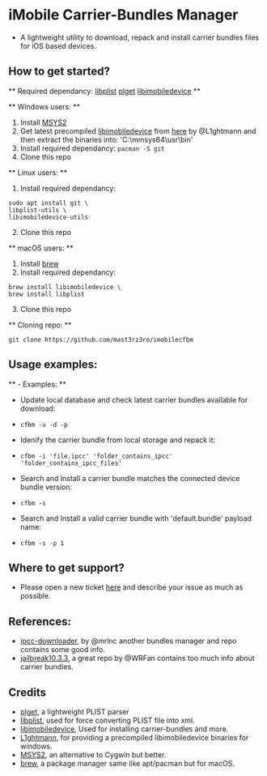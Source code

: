# iMobile Carrier-Bundles Manager
* A lightweight utility to download, repack and install carrier bundles files for iOS based devices.

## How to get started?
** Required dependancy: [libplist](https://github.com/libimobiledevice/libplist) [plget](https://github.com/kallewoof/plget) [libimobiledevice](https://github.com/libimobiledevice/libimobiledevice) **

** Windows users: **
1. Install [MSYS2](https://www.msys2.org)
2. Get latest precompiled [libimobiledevice](https://github.com/libimobiledevice/libimobiledevice/releases) from [here](https://github.com/L1ghtmann/libimobiledevice/releases) by @L1ghtmann and then extract the binaries into: 'C:\mmsys64\usr\bin'
3. Install required dependancy: `pacman -S git`
4. Clone this repo

** Linux users: **
1. Install required dependancy:
```shell
sudo apt install git \
libplist-utils \
libimobiledevice-utils
```
2. Clone this repo

** macOS users: **
1. Install [brew](https://brew.sh)
2. Install required dependancy:
```shell
brew install libimobiledevice \
brew install libplist
```
3. Clone this repo

** Cloning repo: **
```shell
git clone https://github.com/mast3rz3ro/imobilecfbm
```

## Usage examples:
** - Examples: **
*    Update local database and check latest carrier bundles available for download:
*     cfbm -u -d -p
*    Idenify the carrier bundle from local storage and repack it:
*     cfbm -i 'file.ipcc' 'folder_contains_ipcc' 'folder_contains_ipcc_files'
*    Search and Install a carrier bundle matches the connected device bundle version:
*     cfbm -s
*    Search and Install a valid carrier bundle with 'default.bundle' payload name:
*     cfbm -s -p 1

## Where to get support?
* Please open a new ticket [here](https://github.com/mast3rz3ro/imobilecfbm/issues) and describe your issue as much as possible.

## References:
* [ipcc-downloader](https://github.com/mrlnc/ipcc-downloader), by @mrlnc another bundles manager and repo contains some good info.
* [jailbreak10.3.3](https://github.com/WRFan/jailbreak10.3.3), a great repo by @WRFan contains too much info about carrier bundles.

## Credits
* [plget](https://github.com/kallewoof/plget), a lightweight PLIST parser
* [libplist](https://github.com/libimobiledevice/libplist), used for force converting PLIST file into xml.
* [libimobiledevice](https://github.com/libimobiledevice/libimobiledevice), Used for installing carrier-bundles and more.
* [L1ghtmann](https://github.com/L1ghtmann/libimobiledevice), for providing a precompiled libimobiledevice binaries for windows.
* [MSYS2](https://www.msys2.org), an alternative to Cygwin but better.
* [brew](https://brew.sh), a package manager same like apt/pacman but for macOS.